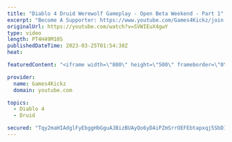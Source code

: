 ```yaml
---
title: "Diablo 4 Druid Werewolf Gameplay - Open Beta Weekend - Part 1"
excerpt: "Become A Supporter: https://www.youtube.com/Games4Kickz/join Lilith has returned to Sanctuary, summoned by a dark ritual ..."
originalUrl: https://youtube.com/watch?v=SVWIEuX4gwY
type: video
length: PT4H49M10S
publishedDateTime: 2023-03-25T01:54:38Z
heat: 

featuredContent: "<iframe width=\"800\" height=\"500\" frameborder=\"0\" src=\"https://www.youtube.com/embed/SVWIEuX4gwY\" allow=\"accelerometer; autoplay; encrypted-media; gyroscope; picture-in-picture\" allowfullscreen></iframe>"

provider:
  name: Games4Kickz
  domain: youtube.com

topics:
  - Diablo 4
  - Druid

secured: "Tqy2maHIAdglFyEbggHbGguAJBizBUAyQo6yDAiPZmSrrOEFEbtapxqj5SbD1vAEQijx6zEIeRKlKazw4pQpybnwIffg2aDhiotUkNDZM0bldLLWC45zBVL1zW6Hbbg0Z0xjEjvWiFf8/eKY3FEz4JpXcvF0DtN7A72JEakNe3WN6wAEDKki07jcVfCOOTXWK5/twWpFwomA71YvnEiG+l3ba9TCBexFdp6OiiSFSVo6pq+/EG1iBbC2o5dnveLM+XsTEkA1fzdpnsw4lSW5nWq2bKyP07Vb8yUDv4td61nc6uFXgKctcMGQOHUbR/WLpHIZOPWTPrHKSBLdRlmwGt5uEqzTSzl5OW5IuLdrNiPqqBYvcy0PtL1gk/XCYrpoTl7ahhBk5nE9oPjD411mr4kCmTFOPzf+kyh/rCGXtX0=;WoHgblHsnAYiZ3gTv1Q/Zg=="
---
```


